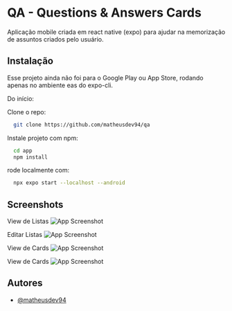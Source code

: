 # QA - Questions & Answers Cards

Aplicação mobile criada em react native (expo) para ajudar na memorização de assuntos criados pelo usuário.

## Instalação

Esse projeto ainda não foi para o Google Play ou App Store, rodando apenas no ambiente eas do expo-cli.

Do início:

Clone o repo:

```bash
  git clone https://github.com/matheusdev94/qa
```

Instale projeto com npm:

```bash
  cd app
  npm install
```

rode localmente com:

```bash
  npx expo start --localhost --android
```

## Screenshots

View de Listas
![App Screenshot](https://i.ibb.co/nBXyKnk/QA-home-lists.jpg)

Editar Listas
![App Screenshot](https://i.ibb.co/HFttGy1/QA-edit-lists.jpg)

View de Cards
![App Screenshot](https://i.ibb.co/RT8rG25/QA-edit-card.jpg)

View de Cards
![App Screenshot](https://i.ibb.co/M5zGxt2/QA-answer-side-card.jpg)

## Autores

- [@matheusdev94](https://github.com/matheusdev94)
